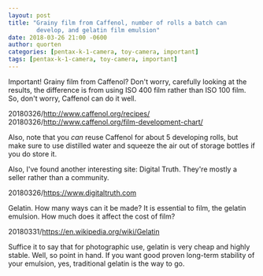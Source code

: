 ```yaml
---
layout: post
title: "Grainy film from Caffenol, number of rolls a batch can
        develop, and gelatin film emulsion"
date: 2018-03-26 21:00 -0600
author: quorten
categories: [pentax-k-1-camera, toy-camera, important]
tags: [pentax-k-1-camera, toy-camera, important]
---
```


Important!  Grainy film from Caffenol?  Don't worry, carefully looking
at the results, the difference is from using ISO 400 film rather than
ISO 100 film.  So, don't worry, Caffenol can do it well.

20180326/http://www.caffenol.org/recipes/  
20180326/http://www.caffenol.org/film-development-chart/

Also, note that you _can_ reuse Caffenol for about 5 developing rolls,
but make sure to use distilled water and squeeze the air out of
storage bottles if you do store it.

Also, I've found another interesting site: Digital Truth.  They're
mostly a seller rather than a community.

20180326/https://www.digitaltruth.com

Gelatin.  How many ways can it be made?  It is essential to film, the
gelatin emulsion.  How much does it affect the cost of film?

20180331/https://en.wikipedia.org/wiki/Gelatin

Suffice it to say that for photographic use, gelatin is very cheap and
highly stable.  Well, so point in hand.  If you want good proven
long-term stability of your emulsion, yes, traditional gelatin is the
way to go.
